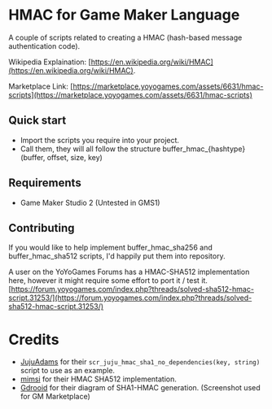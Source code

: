 # HMAC for Game Maker Language

A couple of scripts related to creating a HMAC (hash-based message authentication code).

Wikipedia Explaination: [https://en.wikipedia.org/wiki/HMAC](https://en.wikipedia.org/wiki/HMAC).

Marketplace Link: [https://marketplace.yoyogames.com/assets/6631/hmac-scripts](https://marketplace.yoyogames.com/assets/6631/hmac-scripts)

## Quick start

- Import the scripts you require into your project.
- Call them, they will all follow the structure buffer_hmac_{hashtype}(buffer, offset, size, key)

## Requirements

* Game Maker Studio 2 (Untested in GMS1)

## Contributing

If you would like to help implement buffer_hmac_sha256 and buffer_hmac_sha512 scripts, I'd happily put them into repository.

A user on the YoYoGames Forums has a HMAC-SHA512 implementation here, however it might require some effort to port it / test it.
[https://forum.yoyogames.com/index.php?threads/solved-sha512-hmac-script.31253/](https://forum.yoyogames.com/index.php?threads/solved-sha512-hmac-script.31253/)

# Credits

- [JujuAdams](https://www.reddit.com/r/gamemaker/comments/42dkts/hmacsha1_implementation_in_native_gml/) for their `scr_juju_hmac_sha1_no_dependencies(key, string)` script to use as an example.
- [mimsi](https://forum.yoyogames.com/index.php?threads/solved-sha512-hmac-script.31253/) for their HMAC SHA512 implementation.
- [Gdrooid](https://en.wikipedia.org/wiki/HMAC#/media/File:SHAhmac.svg) for their diagram of SHA1-HMAC generation. (Screenshot used for GM Marketplace)
